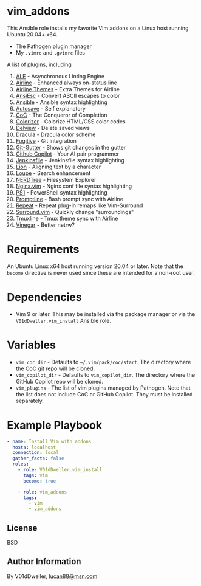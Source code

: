# vim_addons

This Ansible role installs my favorite Vim addons on a Linux host running
Ubuntu 20.04+ x64.

* The Pathogen plugin manager
* My `.vimrc` and `.gvimrc` files

A list of plugins, including
1. [ALE](https://github.com/dense-analysis/ale) - Asynchronous Linting Engine
1. [Airline](https://github.com/vim-airline/vim-airline) - Enhanced always on-status line
1. [Airline Themes](https://github.com/vim-airline/vim-airline-themes) - Extra Themes for Airline
1. [AnsiEsc](https://github.com/vim-scripts/AnsiEsc.vim) - Convert ASCII escapes to color
1. [Ansible](https://github.com/pearofducks/ansible-vim) - Ansible syntax highlighting
1. [Autosave](https://github.com/907th/vim-auto-save) - Self explanatory
1. [CoC](https://github.com/neoclide/coc.nvim) - The Conqueror of Completion
1. [Colorizer](https://github.com/chrisbra/Colorizer) - Colorize HTML/CSS color codes
1. [Delview](https://github.com/vim-scripts/delview) - Delete saved views
1. [Dracula](https://github.com/dracula/vim) - Dracula color scheme
1. [Fugitive](https://github.com/tpope/vim-fugitive) - Git integration
1. [Git-Gutter](https://github.com/airblade/vim-gitgutter) - Shows git changes in the gutter
1. [Github Copilot](https://github.com/github/copilot.vim) - Your AI pair programmer
1. [Jenkinsfile](https://github.com/martinda/Jenkinsfile-vim-syntax) - Jenkinsfile syntax highlighting
1. [Lion](https://github.com/tommcdo/vim-lion.git) - Aligning text by a character
1. [Loupe](https://github.com/wincent/loupe) - Search enhancement
1. [NERDTree](https://github.com/preservim/nerdtree) - Filesystem Explorer
1. [Nginx.vim](https://github.com/chr4/nginx.vim) - Nginx conf file syntax highlighting
1. [PS1](https://github.com/PProvost/vim-ps1) - PowerShell syntax highlighting
1. [Promptline](https://github.com/edkolev/promptline.vim) - Bash prompt sync with Airline
1. [Repeat](https://github.com/tpope/vim-repeat) - Repeat plug-in remaps like Vim-Surround
1. [Surround.vim](https://github.com/tpope/vim-surround) - Quickly change "surroundings"
1. [Tmuxline](https://github.com/edkolev/tmuxline.vim) - Tmux theme sync with Airline
1. [Vinegar](https://github.com/tpope/vim-vinegar) - Better netrw?

# Requirements

An Ubuntu Linux x64 host running version 20.04 or later. Note that the
`become` directive is never used since these are intended for a non-root user.

# Dependencies

- Vim 9 or later. This may be installed via the package manager or via the
  `V01dDweller.vim_install` Ansible role.

# Variables

- `vim_coc_dir` - Defaults to `~/.vim/pack/coc/start`. The directory where the
  CoC git repo will be cloned. 
- `vim_copilot_dir` - Defaults to `vim_copilot_dir`. The  directory where the
  GitHub Copilot repo will be cloned.
- `vim_plugins` - The list of vim plugins managed by Pathogen. Note that the
  list does not include CoC or GitHub Copilot. They must be installed
  separately.

# Example Playbook

```yaml
- name: Install Vim with addons
  hosts: localhost
  connection: local
  gather_facts: false
  roles:
    - role: V01dDweller.vim_install
      tags: vim
      become: true

    - role: vim_addons
      tags:
        - vim
        - vim_addons
```

## License

BSD

## Author Information

By V01dDweller, lucan88@msn.com

[modeline]: # ( vi: set number textwidth=78 colorcolumn=80 nowrap: )
